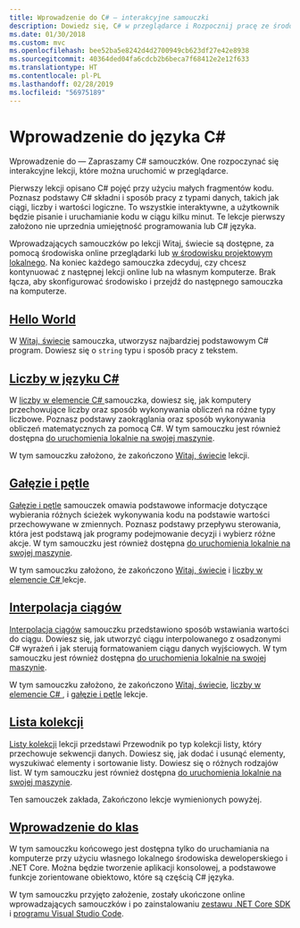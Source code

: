 ```yaml
---
title: Wprowadzenie do C# — interakcyjne samouczki
description: Dowiedz się, C# w przeglądarce i Rozpocznij pracę ze środowiskiem programistycznym
ms.date: 01/30/2018
ms.custom: mvc
ms.openlocfilehash: bee52ba5e8242d4d2700949cb623df27e42e8938
ms.sourcegitcommit: 40364ded04fa6cdcb2b6beca7f68412e2e12f633
ms.translationtype: HT
ms.contentlocale: pl-PL
ms.lasthandoff: 02/28/2019
ms.locfileid: "56975189"
---
```

# <a name="introduction-to-c"></a>Wprowadzenie do języka C\#

Wprowadzenie do — Zapraszamy C# samouczków. One rozpoczynać się interakcyjne lekcji, które można uruchomić w przeglądarce.

Pierwszy lekcji opisano C# pojęć przy użyciu małych fragmentów kodu. Poznasz podstawy C# składni i sposób pracy z typami danych, takich jak ciągi, liczby i wartości logiczne. To wszystkie interaktywne, a użytkownik będzie pisanie i uruchamianie kodu w ciągu kilku minut. Te lekcje pierwszy założono nie uprzednia umiejętność programowania lub C# języka.

Wprowadzających samouczków po lekcji Witaj, świecie są dostępne, za pomocą środowiska online przeglądarki lub [w środowisku projektowym lokalnego](local-environment.md). Na koniec każdego samouczka zdecyduj, czy chcesz kontynuować z następnej lekcji online lub na własnym komputerze. Brak łącza, aby skonfigurować środowisko i przejdź do następnego samouczka na komputerze.

## <a name="hello-worldhello-worldyml"></a>[Hello World](hello-world.yml)

W [Witaj, świecie](hello-world.yml) samouczka, utworzysz najbardziej podstawowym C# program. Dowiesz się o `string` typu i sposób pracy z tekstem.

## <a name="numbers-in-cnumbers-in-csharpyml"></a>[Liczby w języku C#](numbers-in-csharp.yml)

W [liczby w elemencie C# ](numbers-in-csharp.yml) samouczka, dowiesz się, jak komputery przechowujące liczby oraz sposób wykonywania obliczeń na różne typy liczbowe. Poznasz podstawy zaokrąglania oraz sposób wykonywania obliczeń matematycznych za pomocą C#. W tym samouczku jest również dostępna [do uruchomienia lokalnie na swojej maszynie](numbers-in-csharp-local.md).

W tym samouczku założono, że zakończono [Witaj, świecie](hello-world.yml) lekcji.

## <a name="branches-and-loopsbranches-and-loopsyml"></a>[Gałęzie i pętle](branches-and-loops.yml)

[Gałęzie i pętle](branches-and-loops.yml) samouczek omawia podstawowe informacje dotyczące wybierania różnych ścieżek wykonywania kodu na podstawie wartości przechowywane w zmiennych. Poznasz podstawy przepływu sterowania, która jest podstawą jak programy podejmowanie decyzji i wybierz różne akcje. W tym samouczku jest również dostępna [do uruchomienia lokalnie na swojej maszynie](branches-and-loops-local.md).

W tym samouczku założono, że zakończono [Witaj, świecie](hello-world.yml) i [liczby w elemencie C# ](numbers-in-csharp.yml) lekcje.

## <a name="string-interpolationinterpolated-stringsyml"></a>[Interpolacja ciągów](interpolated-strings.yml)

[Interpolacja ciągów](interpolated-strings.yml) samouczku przedstawiono sposób wstawiania wartości do ciągu. Dowiesz się, jak utworzyć ciągu interpolowanego z osadzonymi C# wyrażeń i jak sterują formatowaniem ciągu danych wyjściowych. W tym samouczku jest również dostępna [do uruchomienia lokalnie na swojej maszynie](interpolated-strings-local.md).

W tym samouczku założono, że zakończono [Witaj, świecie](hello-world.yml), [liczby w elemencie C# ](numbers-in-csharp.yml), i [gałęzie i pętle](branches-and-loops.yml) lekcje.

## <a name="list-collectionlist-collectionyml"></a>[Lista kolekcji](list-collection.yml)

[Listy kolekcji](list-collection.yml) lekcji przedstawi Przewodnik po typ kolekcji listy, który przechowuje sekwencji danych. Dowiesz się, jak dodać i usunąć elementy, wyszukiwać elementy i sortowanie listy. Dowiesz się o różnych rodzajów list. W tym samouczku jest również dostępna [do uruchomienia lokalnie na swojej maszynie](arrays-and-collections.md).

Ten samouczek zakłada, Zakończono lekcje wymienionych powyżej.

## <a name="introduction-to-classesintroduction-to-classesmd"></a>[Wprowadzenie do klas](introduction-to-classes.md)

W tym samouczku końcowego jest dostępna tylko do uruchamiania na komputerze przy użyciu własnego lokalnego środowiska deweloperskiego i .NET Core.
Można będzie tworzenie aplikacji konsolowej, a podstawowe funkcje zorientowane obiektowo, które są częścią C# języka.

W tym samouczku przyjęto założenie, zostały ukończone online wprowadzających samouczków i po zainstalowaniu [zestawu .NET Core SDK](https://www.microsoft.com/net/download) i [programu Visual Studio Code](https://code.visualstudio.com/).